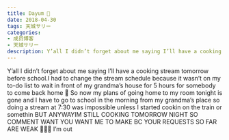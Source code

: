 ```yaml
---
title: Dayum 🍳
date: 2018-04-30
tags: 天城サリー
categories: 
- 成员博客
- 天城サリー
description: Y’all I didn’t forget about me saying I’ll have a cooking stream tomorrow before school.I had to change the stream schedule because it wasn’t on my to-do list to wait in front of my grandma’s house...
---
```


Y’all I didn’t forget about me saying I’ll have a cooking stream tomorrow before school.I had to change the stream schedule because it wasn’t on my to-do list to wait in front of my grandma’s house for 5 hours for somebody to come back home 🏡 So now my plans of going home to my room tonight is gone and I have to go to school in the morning from my grandma’s place so doing a stream at 7:30 was impossible unless I started cookin on the train or somethin BUT ANYWAYIM STILL COOKING TOMORROW NIGHT SO COMMENT WANT YOU WANT ME TO MAKE BC YOUR REQUESTS SO FAR ARE WEAK ✋🏻🎤 I’m out 



